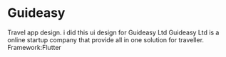 # Guideasy
 Travel app design. i did this ui design for Guideasy Ltd Guideasy Ltd is a online startup company that provide all in one solution for traveller. Framework:Flutter
